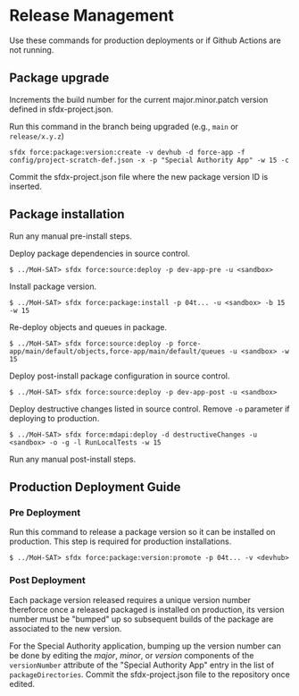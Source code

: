 # Release Management
Use these commands for production deployments or if Github Actions are not running.

## Package upgrade
Increments the build number for the current major.minor.patch version defined in sfdx-project.json.

Run this command in the branch being upgraded (e.g., `main` or `release/x.y.z`)
```
sfdx force:package:version:create -v devhub -d force-app -f config/project-scratch-def.json -x -p "Special Authority App" -w 15 -c
```
Commit the sfdx-project.json file where the new package version ID is inserted.

## Package installation
Run any manual pre-install steps.

Deploy package dependencies in source control.
```
$ ../MoH-SAT> sfdx force:source:deploy -p dev-app-pre -u <sandbox>
```

Install package version.
```
$ ../MoH-SAT> sfdx force:package:install -p 04t... -u <sandbox> -b 15 -w 15
```

Re-deploy objects and queues in package.
```
$ ../MoH-SAT> sfdx force:source:deploy -p force-app/main/default/objects,force-app/main/default/queues -u <sandbox> -w 15
```

Deploy post-install package configuration in source control. 
```
$ ../MoH-SAT> sfdx force:source:deploy -p dev-app-post -u <sandbox>
```

Deploy destructive changes listed in source control. Remove `-o` parameter if deploying to production. 
```
$ ../MoH-SAT> sfdx force:mdapi:deploy -d destructiveChanges -u <sandbox> -o -g -l RunLocalTests -w 15
```

Run any manual post-install steps.

## Production Deployment Guide
### Pre Deployment
Run this command to release a package version so it can be installed on production. This step is required for production installations.
```
$ ../MoH-SAT> sfdx force:package:version:promote -p 04t... -v <devhub>
```

### Post Deployment
Each package version released requires a unique version number thereforce once a released packaged is installed on production, its version number must be "bumped" up so subsequent builds of the package are associated to the new version. 

For the Special Authority application, bumping up the version number can be done by editing the _major_, _minor_, or _version_ components of the `versionNumber` attribute of the "Special Authority App" entry in the list of `packageDirectories`. Commit the sfdx-project.json file to the repository once edited.

